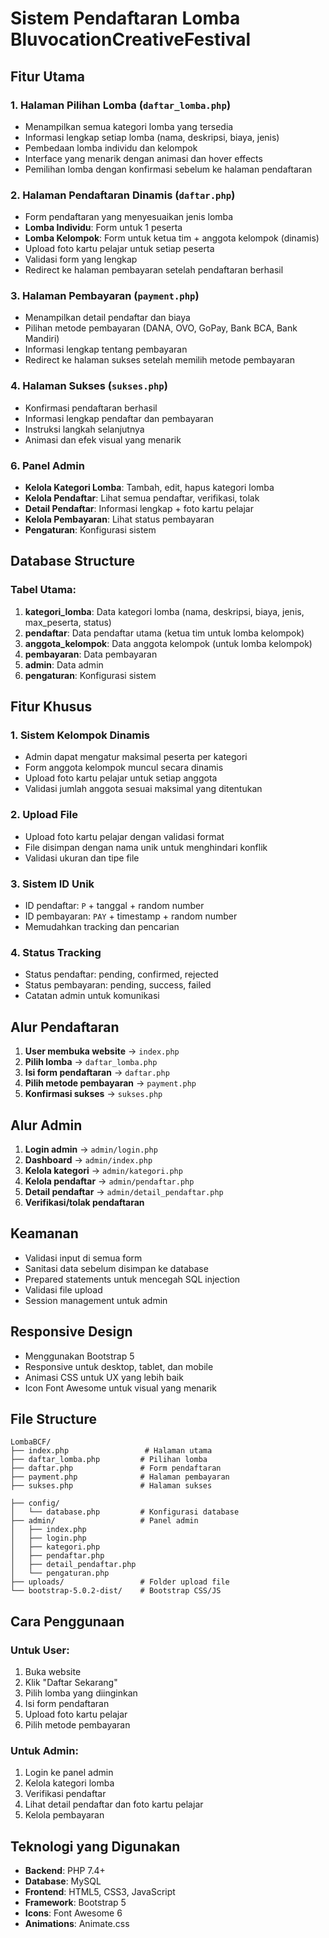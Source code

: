 # Sistem Pendaftaran Lomba BluvocationCreativeFestival

## Fitur Utama

### 1. **Halaman Pilihan Lomba** (`daftar_lomba.php`)
- Menampilkan semua kategori lomba yang tersedia
- Informasi lengkap setiap lomba (nama, deskripsi, biaya, jenis)
- Pembedaan lomba individu dan kelompok
- Interface yang menarik dengan animasi dan hover effects
- Pemilihan lomba dengan konfirmasi sebelum ke halaman pendaftaran

### 2. **Halaman Pendaftaran Dinamis** (`daftar.php`)
- Form pendaftaran yang menyesuaikan jenis lomba
- **Lomba Individu**: Form untuk 1 peserta
- **Lomba Kelompok**: Form untuk ketua tim + anggota kelompok (dinamis)
- Upload foto kartu pelajar untuk setiap peserta
- Validasi form yang lengkap
- Redirect ke halaman pembayaran setelah pendaftaran berhasil

### 3. **Halaman Pembayaran** (`payment.php`)
- Menampilkan detail pendaftar dan biaya
- Pilihan metode pembayaran (DANA, OVO, GoPay, Bank BCA, Bank Mandiri)
- Informasi lengkap tentang pembayaran
- Redirect ke halaman sukses setelah memilih metode pembayaran

### 4. **Halaman Sukses** (`sukses.php`)
- Konfirmasi pendaftaran berhasil
- Informasi lengkap pendaftar dan pembayaran
- Instruksi langkah selanjutnya
- Animasi dan efek visual yang menarik



### 6. **Panel Admin**
- **Kelola Kategori Lomba**: Tambah, edit, hapus kategori lomba
- **Kelola Pendaftar**: Lihat semua pendaftar, verifikasi, tolak
- **Detail Pendaftar**: Informasi lengkap + foto kartu pelajar
- **Kelola Pembayaran**: Lihat status pembayaran
- **Pengaturan**: Konfigurasi sistem

## Database Structure

### Tabel Utama:
1. **kategori_lomba**: Data kategori lomba (nama, deskripsi, biaya, jenis, max_peserta, status)
2. **pendaftar**: Data pendaftar utama (ketua tim untuk lomba kelompok)
3. **anggota_kelompok**: Data anggota kelompok (untuk lomba kelompok)
4. **pembayaran**: Data pembayaran
5. **admin**: Data admin
6. **pengaturan**: Konfigurasi sistem

## Fitur Khusus

### 1. **Sistem Kelompok Dinamis**
- Admin dapat mengatur maksimal peserta per kategori
- Form anggota kelompok muncul secara dinamis
- Upload foto kartu pelajar untuk setiap anggota
- Validasi jumlah anggota sesuai maksimal yang ditentukan

### 2. **Upload File**
- Upload foto kartu pelajar dengan validasi format
- File disimpan dengan nama unik untuk menghindari konflik
- Validasi ukuran dan tipe file

### 3. **Sistem ID Unik**
- ID pendaftar: `P` + tanggal + random number
- ID pembayaran: `PAY` + timestamp + random number
- Memudahkan tracking dan pencarian

### 4. **Status Tracking**
- Status pendaftar: pending, confirmed, rejected
- Status pembayaran: pending, success, failed
- Catatan admin untuk komunikasi

## Alur Pendaftaran

1. **User membuka website** → `index.php`
2. **Pilih lomba** → `daftar_lomba.php`
3. **Isi form pendaftaran** → `daftar.php`
4. **Pilih metode pembayaran** → `payment.php`
5. **Konfirmasi sukses** → `sukses.php`


## Alur Admin

1. **Login admin** → `admin/login.php`
2. **Dashboard** → `admin/index.php`
3. **Kelola kategori** → `admin/kategori.php`
4. **Kelola pendaftar** → `admin/pendaftar.php`
5. **Detail pendaftar** → `admin/detail_pendaftar.php`
6. **Verifikasi/tolak pendaftaran**

## Keamanan

- Validasi input di semua form
- Sanitasi data sebelum disimpan ke database
- Prepared statements untuk mencegah SQL injection
- Validasi file upload
- Session management untuk admin

## Responsive Design

- Menggunakan Bootstrap 5
- Responsive untuk desktop, tablet, dan mobile
- Animasi CSS untuk UX yang lebih baik
- Icon Font Awesome untuk visual yang menarik

## File Structure

```
LombaBCF/
├── index.php                 # Halaman utama
├── daftar_lomba.php         # Pilihan lomba
├── daftar.php               # Form pendaftaran
├── payment.php              # Halaman pembayaran
├── sukses.php               # Halaman sukses

├── config/
│   └── database.php         # Konfigurasi database
├── admin/                   # Panel admin
│   ├── index.php
│   ├── login.php
│   ├── kategori.php
│   ├── pendaftar.php
│   ├── detail_pendaftar.php
│   └── pengaturan.php
├── uploads/                 # Folder upload file
└── bootstrap-5.0.2-dist/    # Bootstrap CSS/JS
```

## Cara Penggunaan

### Untuk User:
1. Buka website
2. Klik "Daftar Sekarang"
3. Pilih lomba yang diinginkan
4. Isi form pendaftaran
5. Upload foto kartu pelajar
6. Pilih metode pembayaran


### Untuk Admin:
1. Login ke panel admin
2. Kelola kategori lomba
3. Verifikasi pendaftar
4. Lihat detail pendaftar dan foto kartu pelajar
5. Kelola pembayaran

## Teknologi yang Digunakan

- **Backend**: PHP 7.4+
- **Database**: MySQL
- **Frontend**: HTML5, CSS3, JavaScript
- **Framework**: Bootstrap 5
- **Icons**: Font Awesome 6
- **Animations**: Animate.css
